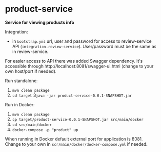 # product-service
**Service for viewing products info**

Integration:
- in `bootstrap.yml` url, user and password for access to review-service API (`integration.review-service`). User/password must be the same as in review-service.

For easier access to API there was added Swagger dependency. It's accessible through http://localhost:8081/swagger-ui.html (change to your own host/port if needed).

Run standalone:
1. `mvn clean package`
2. `cd target`
3`java -jar product-service-0.0.1-SNAPSHOT.jar`

Run in Docker:
1. `mvn clean package`
2. `cp target/product-service-0.0.1-SNAPSHOT.jar src/main/docker`
3. `cd src/main/docker`
4. `docker-compose -p "product" up`

When running in Docker default external port for application is 8081. Change to your own in `scr/main/docker/docker-compose.yml` if needed.
